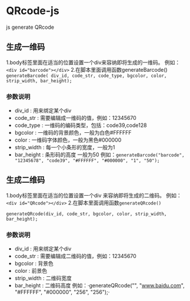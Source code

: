 # QRcode-js
js generate QRcode
## 生成一维码
1.body标签里面在适当的位置设置一个div来容纳即将生成的一维码。 例如：
`<div id="barcode"></div>`
2.在脚本里面调用函数generateBarcode()
`generateBarcode( div_id, code_str, code_type, bgcolor, color, strip_width, bar_height);`
### 参数说明

- div_id		: 用来绑定某个div
- code_str		: 需要编辑成一维码的值，例如：12345670
- code_type	: 一维码的编码类型，包括：code39,code128
- bgcolor		: 一维码的背景颜色，一般为白色#FFFFFF
- color        : 一维码字体颜色，一般为黑色#000000
- strip_width	: 每一个小条形的宽度，一般为1
- bar_height	: 条形码的高度 一般为50
例如：`generateBarcode("barcode", "12345678", "code39", "#FFFFFF", "#000000", "1", "50");`

## 生成二维码
1.body标签里面在适当的位置设置一个div 来容纳即将生成的二维码。 例如：
`<div id="QRcode"></div>`
2.在脚本里面调用函数`generateQRcode()`

`generateQRcode(div_id, code_str, bgcolor, color, strip_width, bar_height);`

### 参数说明

- div_id		: 用来绑定某个div
- code_str		: 需要编辑成二维码的值，例如：12345670
- bgcolor      : 背景色
- color        : 前景色
- strip_width	: 二维码宽度
- bar_height	: 二维码高度
例如：·generateQRcode("", "www.baidu.com", "#FFFFFF", "#000000", "256", "256");·
